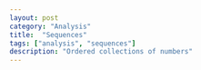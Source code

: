 ```yaml
---
layout: post
category: "Analysis"
title:  "Sequences"
tags: ["analysis", "sequences"]
description: "Ordered collections of numbers"
---
```

